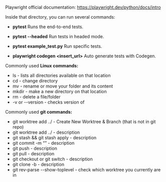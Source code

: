Playwright official documentation: https://playwright.dev/python/docs/intro 

Inside that directory, you can run several commands:

* **pytest**
Runs the end-to-end tests.

* **pytest --headed**
Run tests in headed mode.

* **pytest example_test.py**
Run specific tests.

* **playwright codegen <insert_url>**
Auto generate tests with Codegen.



Commonly used **Linux commands:**

* ls 			- 	lists all directories available on that location
* cd 			- 	change directory
* mv <current> <new>	- 	rename or move your folder and its content
* mkdir <folder>		- 	make a new directory on that location
* rm 			- 	delete a file/folder
* -v or --version		- 	checks version of 



Commonly used **git commands:**

* git worktree add ../<new-worktree>	- Create New Worktree & Branch (that is not in git repo)
* git worktree add ../<worktree> <branch> - description
* git stash && git stash apply		- description
* git commit -m “<message>”		- description
* git push				- description
* git pull					- description
* git checkout or git switch		- description
* git clone <repoUrl> -b <branch>	 - description
* git rev-parse --show-toplevel		- check which worktree you currently are in
